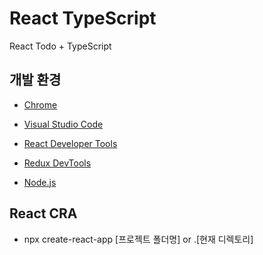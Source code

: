 #  React TypeScript

React Todo + TypeScript

##  개발 환경 

- [Chrome](https://www.google.com/intl/ko/chrome/)

- [Visual Studio Code](https://code.visualstudio.com/)

- [React Developer Tools](https://chrome.google.com/webstore/detail/react-developer-tools/fmkadmapgofadopljbjfkapdkoienihi?hl=ko)

- [Redux DevTools](https://chrome.google.com/webstore/detail/redux-devtools/lmhkpmbekcpmknklioeibfkpmmfibljd?hl=ko)

- [Node.js](https://nodejs.org/ko/)

## React CRA
 - npx create-react-app [프로젝트 폴더명] or .[현재 디렉토리]